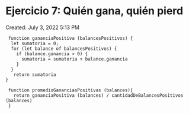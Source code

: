 # Ejercicio 7: Quién gana, quién pierd

Created: July 3, 2022 5:13 PM

```
 function gananciaPositiva (balancesPositivos) {
  let sumatoria = 0;
  for (let balance of balancesPositivos) {
    if (balance.ganancia > 0) {
      sumatoria = sumatoria + balance.ganancia
    }
  }
   return sumatoria
}

 function promedioGananciasPositivas (balances){
   return gananciaPositiva (balances) / cantidadDeBalancesPositivos (balances)
 }
```

```jsx

```